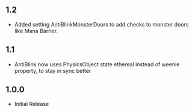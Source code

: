 ## 1.2
- Added setting AntiBlinkMonsterDoors to add checks to monster doors like Mana Barrier.

## 1.1
- AntiBlink now uses PhysicsObject state ethereal instead of weenie property, to stay in sync better

## 1.0.0
- Initial Release